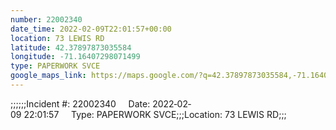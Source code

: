 ```yaml
---
number: 22002340
date_time: 2022-02-09T22:01:57+00:00
location: 73 LEWIS RD
latitude: 42.37897873035584
longitude: -71.16407298071499
type: PAPERWORK SVCE
google_maps_link: https://maps.google.com/?q=42.37897873035584,-71.16407298071499
---
```


;;;;;;Incident #: 22002340     Date: 2022‐02‐09 22:01:57     Type: PAPERWORK SVCE;;;Location: 73 LEWIS RD;;;
